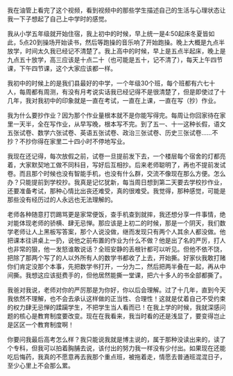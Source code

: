 我在油管上看完了这个视频，看到视频中的那些学生描述自己的生活与心理状态让我一下子想起了自己上中学时的感觉。

我从小学五年级就开始住宿，我上初中的时候，早上统一是4:50起床冬夏皆如此，5点20到操场开始读书，然后等跑操的音乐响了开始跑操。晚上大概是九点半放学，时间太久我已经记不清楚了。我上高中的时候，早上是五点半起床，晚上是九点五十放学，高三应该是十点二十（也可能是五十，记不清了），每天上午四节课，下午四节课，这个大家应该都一样。

我初中的时候上的是我们县最好的中学，一个年级30个班，每个班都有六七十人，每周都有周测，有没有月考说实话我已经记得不是很清楚了，但是即使过了十几年，我对我初中的印象就是一直在考试，一直在上课，一直在写（抄）作业。

我为什么要抄作业？因为那个作业量根本就不是你能写得完。每周让你回家待在家里一天半，全在写作业，从早写晚，根本写不完。到了五一、十一这种长假，语文五张试卷、数学六张试卷、英语五张试卷、政治三张试卷、历史三张试卷……不抄？不抄你得在家里二十四小时不停地写业。 

我现在还记得，每次放假之前，试卷一旦提前发下去，一个楼层每个宿舍的灯都亮着，大家默契地工做不同科目，写好后互相抄。后来老师聪明了，再也不提前发试卷。而且那个时候也没有智能手机，也没有什么群，交流不像现在那么方便。怎么办？只能提前到学校抄。我真是记忆犹新，每当周日想到第二天要去学校抄作业，还要准备考试，那种心情比出丧还难受，真的很难受。我觉得，那种感觉，可能是那些没有经历过的人永远也无法理解的。

老师各种随意打罚踢骂更是家常便饭，查手机查到就摔，我还想分享一件事情，绝对能体现老师的骄横、肆无忌惮。那应该是上初二的时候，那是一个阴天，我们数学老师让人上黑板写答案，那个人说没做，继而发现只有两个人其余人都没做。他把课本往讲桌上一扔，说他之前布置的作业为什么不做？他是出了名的严厉，打人也非常的狠，他一发怒谁敢说话？全班安静的丢根针都可以听见。但他不依不饶，把除了那两个写了的人以外所有人的数学书都收了上去，开始撕。好家伙我敢打赌你们肯定没那个本事，先把数学书打开，一分为二，然后把两半叠在一起，再从中间撕。我想这应该挺费手的，但他居然能撕一堂课，把六十多人的书全部都撕了。

我爸对我说，老师对你的严厉那是为你好，你以后会理解。过了十几年，直到今天我依然不理解，也不会去承认这样做的正当性、合理性！这就是仗着自己不受约束的权力肆无忌惮的蹂躏学生，不把学生当人看而已！在我上学的时候，我就深感问题的核心是教育制度要改变。现在在我看来，我当时看的还是浅显了，要变得岂止是区区一个教育制度啊！

你要问我最后高考怎么样？我只能说我就是博主说的，属于那种没读出来的，读了个专科，但我可以拍着胸脯去说，该付出的努力我一样没有少付出。如果现在还能吃后悔药，我真的不愿意再去我那个重点班，被拖着走，情愿去普通班混混日子，至少心里上不会那么累。